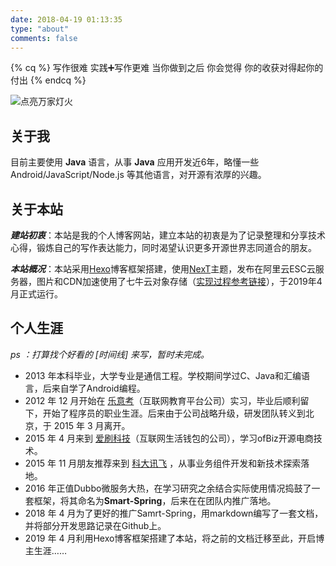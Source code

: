 ```yaml
---
date: 2018-04-19 01:13:35
type: "about"
comments: false
---
```

{% cq %} 
写作很难
实践➕️写作更难
当你做到之后
你会觉得
你的收获对得起你的付出
{% endcq %}

![点亮万家灯火](https://image.chingow.cn/background/20190602023249_WCjPPL_IMG_7582.jpeg "点亮万家灯火")

## 关于我

目前主要使用 **Java** 语言，从事 **Java** 应用开发近6年，略懂一些 Android/JavaScript/Node.js 等其他语言，对开源有浓厚的兴趣。

## 关于本站

***建站初衷***：本站是我的个人博客网站，建立本站的初衷是为了记录整理和分享技术心得，锻炼自己的写作表达能力，同时渴望认识更多开源世界志同道合的朋友。

***本站概况***：本站采用[Hexo](https://hexo.io/zh-cn/index.html)博客框架搭建，使用[NexT](https://github.com/theme-next/hexo-theme-next)主题，发布在阿里云ESC云服务器，图片和CDN加速使用了七牛云对象存储（[实现过程参考链接](https://www.chingow.cn/posts/e824570.html)），于2019年4月正式运行。

## 个人生涯

*ps ：打算找个好看的 [时间线] 来写，暂时未完成。*

- 2013 年本科毕业，大学专业是通信工程。学校期间学过C、Java和汇编语言，后来自学了Android编程。
- 2012 年 12 月开始在 [乐意考](http://www.leyikao.com)（互联网教育平台公司）实习，毕业后顺利留下，开始了程序员的职业生涯。后来由于公司战略升级，研发团队转义到北京，于 2015 年 3 月离开。
- 2015 年 4 月来到 [爱刷科技](https://www.aishuapay.com/index.php)（互联网生活钱包的公司），学习ofBiz开源电商技术。
- 2015 年 11 月朋友推荐来到 [科大讯飞](https://www.iflytek.com) ，从事业务组件开发和新技术探索落地。
- 2016 年正值Dubbo微服务大热，在学习研究之余结合实际使用情况捣鼓了一套框架，将其命名为**Smart-Spring**，后来在在团队内推广落地。
- 2018 年 4 月为了更好的推广Samrt-Spring，用markdown编写了一套文档，并将部分开发思路记录在Github上。
- 2019 年 4 月利用Hexo博客框架搭建了本站，将之前的文档迁移至此，开启博主生涯…… 